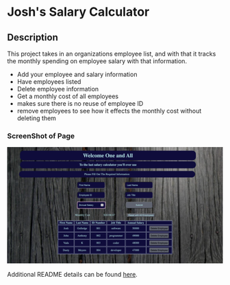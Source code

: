 # Josh's Salary Calculator

## Description

This project takes in an organizations employee list, and with that it tracks the monthly spending on employee salary with that information.

- Add your employee and salary information
- Have employees listed
- Delete employee information
- Get a monthly cost of all employees
- makes sure there is no reuse of employee ID
- remove employees to see how it effects the monthly cost without deleting them

### ScreenShot of Page

![MyPage](MyPage.png)

Additional README details can be found [here](https://github.com/PrimeAcademy/readme-template/blob/master/README.md).
